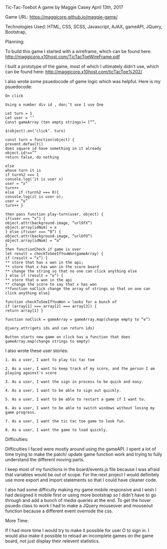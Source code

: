 Tic-Tac-Toebot
A game by Maggie Casey
April 13th, 2017

Game URL:
https://maggicorp.github.io/maggie-game/

Technologies Used:
HTML, CSS, SCSS, Javascript, AJAX, gameAPI, JQuery, Bootstrap,

Planning:

To build this game I started with a wireframe, which can be found here: http://maggicorp.x10host.com/TicTacToeWireFrame.pdf

I built a prototype of the game, most of which I ultimately didn't use, which can be found here: http://maggicorp.x10host.com/ticTacToe%202/

I also wrote some psuedocode of game logic which was helpful.  Here is my psuedocode:

    On click

    Using a number div id , don;’t use 1 use One

    Let turn = 1
    Let user = ‘’
    Const gameArray (ten empty strings)= [“”,

    $(object).on(‘click’. turn)

    const turn = function(object) {
    prevent.default()
    does square id have something in it already
    object.id!==””
    return false, do nothing

    else
    whose turn it is
    if turn%2 === 1
    console.log(‘it is user x)
    user = “x”
    turn++
    else  if (turn%2 === 0){
    console.log(it is user o);
    user = “o”
    turn++ }

    then pass function play-turn(user, object) {
    if(user === “x”) {
    object.attr(background-image, “urlOfX”)
    object.array[idNum] = x
    } else if(user === “0”) {
    object.attr(background-image, “urlOfO”)
    object.array[idNum] = “o”
    }
    then functionCheck if game is over
    let result = checkToSeeIfYouWon(gameArray) {
    if (result = “x”) {
    ** store that has x won in the api;
    ** store that x has won in the score board
    ** change the string so that no one can click anything else
    } else if (result = “o”) {
    ** store that o won in the api
    ** change the score to say that x has won
    **function noClick change the array of strings so that on one can click anything else}

    function checkToSeeIfYouWon = looks for a bunch of
    if (array[1] === array[2] === array[3]) {
    return array[1] }

    function noClick = gameArray = gameArray.map(change empty to “e”)

    Qjuery.attr(gets ids and can return ids)

    Button starts new game on click has a function that does gameArray.map(change strings to empty)

I also wrote these user stories:

    1. As a user, I want to play tic tac toe

    2. As a user, I want to keep track of my score, and the person I am playing against's score

    3. As a user, I want the sign in process to be quick and easy.

    4. As a user, I want to be able to sign out quickly.

    5. As a user, I want to be able to restart a game if I want to.

    6. As a user, I want to be able to switch windows without losing my game progress.

    7. As a user, I want the tic tac toe game to look fun.

    8. As a user, I want the game to load quickly.

Difficulties:

Difficulties I faced were mostly around using the gameAPI.  I spent a lot of time trying to make the patch/ update game function work and trying to fully understand the different moving parts.

I keep most of my functions in the board/events.js file because I was afraid that variables would be out of scope. For the next project I would definitely use more export and import statements so that I could have cleaner code.


I also had some difficulty making my game mobile responsive and I wish I had designed it mobile first or using more bootstrap so I didn't have to go through and add a bunch of media queries at the end. To get the hover psuedo class to work I had to make a JQuery mouseover and mouseout function because a different event overrode the css.

More Time:

If I had more time I would try to make it possible for user O to sign in. I would also make it possible to reload an incomplete games on the game board, not just display their relevent statistics.  
